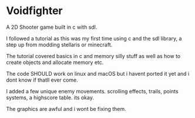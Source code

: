 # Voidfighter
A 2D Shooter game built in c with sdl.

I followed a tutorial as this was my first time using c and the sdl library, a step up from modding stellaris or minecraft.

The tutorial covered basics in c and memory silly stuff as well as how to create objects and allocate memory etc.

The code SHOULD work on linux and macOS but i havent ported it yet and i dont know if thatll ever come.

I added a few unique enemy movements. scrolling effects, trails, points systems, a highscore table. its okay.

The graphics are awful and i wont be fixing them.
